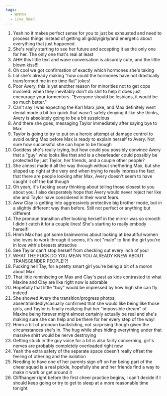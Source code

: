 ```yaml
---
tags:
  - WYFFH
  - Live_Read
---
```

1. Yeah no it makes perfect sense for you to just be exhausted and need to process things instead of getting all giddy/girly/and energetic about everything that just happened.
2. She's really starting to see her future and accepting it as the only one for her. The only one that's real at least
3. AHH this little text and wave conversation is absurdly cute, and the little blown kiss!!!
4. Oh cool we got confirmation of exactly which hormones she's taking
5. Lol she's already making "how could the hormones have not drastically transformed me in no time flat" jokes!
6. Poor Avery, this is yet another reason for minorities not to get cops involved: when they inevitably don't do shit to help it does just encourage your tormentors. "Everyone should be lesbians, it would be so much better."
7. Can't say I was expecting the Karl Marx joke, and Max definitely went denial mode a bit too quick that wasn't safely denying it like she thinks, Avery is absolutely going to be a bit suspicious
8. And there she goes, messaging Taylor immediately after saying bye to Max
9. Taylor is going to try to put on a heroic attempt at damage control to avoid outing Max before Max is ready to explain herself to Avery. Not sure how successful she can hope to be though
10. Goddess she's really trying, but how could you possibly convince Avery that a "guy" who looks like that and is a cheerleader could possibly be protected by just Taylor, her friends, and a couple other people?
11. She almost made it all the way through without she/hering Max, but she slipped up right at the very end when trying to really impress the fact that there are people looking after Max, Avery doesn't seem to have caught it off the bat though
12. Oh yeah, it's fucking scary thinking about telling those closest to you about you. I also desperately hope that Avery would never reject her like she and Taylor have considered in their worst fears.
13. Aww Clay is getting into aggressively protective big brother mode, but in a slightly different way than before. Still not perfect or anything but different
14. The pronoun transition after looking herself in the mirror was so smooth I didn't catch it for a couple lines! She's starting to really embody herself!
15. Hmm Max has got some brainworms about looking at beautiful women she loves to work through it seems, it's not "male" to find the girl you're in love with's breasts attractive
16. See Taylor can't stop herself from checking out every inch of you!
17. WHAT THE FUCK DO YOU MEAN YOU ALREADY KNEW ABOUT TRANSGENDER PEOPLE!?!
18. Fucking hell Tay, for a pretty smart girl you're being a bit of a moron about Max
19. That little reminiscing on Max and Clay's past as kids contrasted to what Maxine and Clay are like right now is adorable
20. Hopefully that little "boy" would be impressed by how high she can fly indeed
21. She showed Avery the transition/progress photos, absentmindedly/casually confirmed that she would like being like those girls, and Taylor is finally realizing that her "impossible dream" of Maxine being forever might almost certainly actually be real and she's making sure she can help and be there for her every step of the way!
22. Hmm a bit of pronoun backsliding, not surprising though given the circumstances she's in. The hug while shes hiding everything under that massive shirt would be nerve destroying
23. Getting stuck in the guy voice for a bit is also fairly concerning, girl's nerves are probably completely overloaded right now
24. Yeah the extra safety of the separate space doesn't really offset the feeling of othering and the isolation
25. Needing to have one of her parents sign off on her being part of the cheer squad is a real pickle, hopefully she and her friends find a way to make it work or get around it
26. Cliffhanger right before the first cheer practice begins, I can't decide if I should keep going or try to get to sleep at a more reasonable time tonight